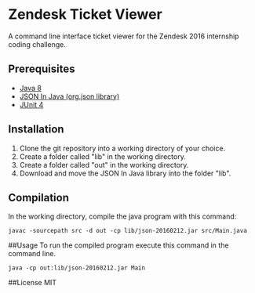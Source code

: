 # Zendesk Ticket Viewer
A command line interface ticket viewer for the Zendesk 2016 internship coding challenge.

## Prerequisites
- [Java 8](https://java.com/en/download/)
- [JSON In Java (org.json library)](http://central.maven.org/maven2/org/json/json/20160212/json-20160212.jar)
- [JUnit 4](http://junit.org/junit4/)

## Installation
1. Clone the git repository into a working directory of your choice.
2. Create a folder called "lib" in the working directory.
3. Create a folder called "out" in the working directory.
4. Download and move the JSON In Java library into the folder "lib".

## Compilation
In the working directory, compile the java program with this command:

`javac -sourcepath src -d out -cp lib/json-20160212.jar src/Main.java`

##Usage
To run the compiled program execute this command in the command line.

`java -cp out:lib/json-20160212.jar Main`

##License
MIT
